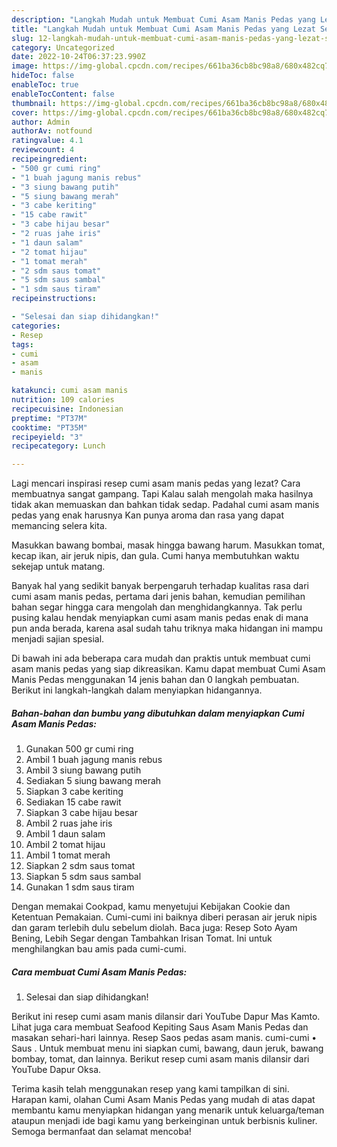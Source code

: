 ```yaml
---
description: "Langkah Mudah untuk Membuat Cumi Asam Manis Pedas yang Lezat Sekali"
title: "Langkah Mudah untuk Membuat Cumi Asam Manis Pedas yang Lezat Sekali"
slug: 12-langkah-mudah-untuk-membuat-cumi-asam-manis-pedas-yang-lezat-sekali
category: Uncategorized
date: 2022-10-24T06:37:23.990Z
image: https://img-global.cpcdn.com/recipes/661ba36cb8bc98a8/680x482cq70/cumi-asam-manis-pedas-foto-resep-utama.jpg
hideToc: false
enableToc: true
enableTocContent: false
thumbnail: https://img-global.cpcdn.com/recipes/661ba36cb8bc98a8/680x482cq70/cumi-asam-manis-pedas-foto-resep-utama.jpg
cover: https://img-global.cpcdn.com/recipes/661ba36cb8bc98a8/680x482cq70/cumi-asam-manis-pedas-foto-resep-utama.jpg
author: Admin
authorAv: notfound
ratingvalue: 4.1
reviewcount: 4
recipeingredient:
- "500 gr cumi ring"
- "1 buah jagung manis rebus"
- "3 siung bawang putih"
- "5 siung bawang merah"
- "3 cabe keriting"
- "15 cabe rawit"
- "3 cabe hijau besar"
- "2 ruas jahe iris"
- "1 daun salam"
- "2 tomat hijau"
- "1 tomat merah"
- "2 sdm saus tomat"
- "5 sdm saus sambal"
- "1 sdm saus tiram"
recipeinstructions:

- "Selesai dan siap dihidangkan!"
categories:
- Resep
tags:
- cumi
- asam
- manis

katakunci: cumi asam manis 
nutrition: 109 calories
recipecuisine: Indonesian
preptime: "PT37M"
cooktime: "PT35M"
recipeyield: "3"
recipecategory: Lunch

---
```



Lagi mencari inspirasi resep cumi asam manis pedas yang lezat? Cara membuatnya sangat gampang. Tapi Kalau salah mengolah maka hasilnya tidak akan memuaskan dan bahkan tidak sedap. Padahal cumi asam manis pedas yang enak harusnya Kan punya aroma dan rasa yang dapat memancing selera kita.


Masukkan bawang bombai, masak hingga bawang harum. Masukkan tomat, kecap ikan, air jeruk nipis, dan gula. Cumi hanya membutuhkan waktu sekejap untuk matang.

Banyak hal yang sedikit banyak berpengaruh terhadap kualitas rasa dari cumi asam manis pedas, pertama dari jenis bahan, kemudian pemilihan bahan segar hingga cara mengolah dan menghidangkannya. Tak perlu pusing kalau hendak menyiapkan cumi asam manis pedas enak di mana pun anda berada, karena asal sudah tahu triknya maka hidangan ini mampu menjadi sajian spesial.


Di bawah ini ada beberapa cara mudah dan praktis untuk membuat cumi asam manis pedas yang siap dikreasikan. Kamu dapat membuat Cumi Asam Manis Pedas menggunakan 14 jenis bahan dan 0 langkah pembuatan. Berikut ini langkah-langkah dalam menyiapkan hidangannya.

<!--inarticleads1-->

##### Bahan-bahan dan bumbu yang dibutuhkan dalam menyiapkan Cumi Asam Manis Pedas:

1. Gunakan 500 gr cumi ring
1. Ambil 1 buah jagung manis rebus
1. Ambil 3 siung bawang putih
1. Sediakan 5 siung bawang merah
1. Siapkan 3 cabe keriting
1. Sediakan 15 cabe rawit
1. Siapkan 3 cabe hijau besar
1. Ambil 2 ruas jahe iris
1. Ambil 1 daun salam
1. Ambil 2 tomat hijau
1. Ambil 1 tomat merah
1. Siapkan 2 sdm saus tomat
1. Siapkan 5 sdm saus sambal
1. Gunakan 1 sdm saus tiram


Dengan memakai Cookpad, kamu menyetujui Kebijakan Cookie dan Ketentuan Pemakaian. Cumi-cumi ini baiknya diberi perasan air jeruk nipis dan garam terlebih dulu sebelum diolah. Baca juga: Resep Soto Ayam Bening, Lebih Segar dengan Tambahkan Irisan Tomat. Ini untuk menghilangkan bau amis pada cumi-cumi. 

<!--inarticleads2-->

##### Cara membuat Cumi Asam Manis Pedas:


1. Selesai dan siap dihidangkan!

Berikut ini resep cumi asam manis dilansir dari YouTube Dapur Mas Kamto. Lihat juga cara membuat Seafood Kepiting Saus Asam Manis Pedas dan masakan sehari-hari lainnya. Resep Saos pedas asam manis. cumi-cumi • Saus . Untuk membuat menu ini siapkan cumi, bawang, daun jeruk, bawang bombay, tomat, dan lainnya. Berikut resep cumi asam manis dilansir dari YouTube Dapur Oksa. 

Terima kasih telah menggunakan resep yang kami tampilkan di sini. Harapan kami, olahan Cumi Asam Manis Pedas yang mudah di atas dapat membantu kamu menyiapkan hidangan yang menarik untuk keluarga/teman ataupun menjadi ide bagi kamu yang berkeinginan untuk berbisnis kuliner. Semoga bermanfaat dan selamat mencoba!
